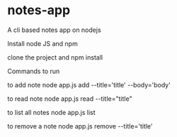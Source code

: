 # notes-app
A cli based notes app on nodejs

Install node JS and npm

clone the project and npm install

Commands to run

to add note
node app.js add --title='title' --body='body'

to read note
node app.js read --title="title"

to list all notes
node app.js list

to remove a note
node app.js remove --title='title'

